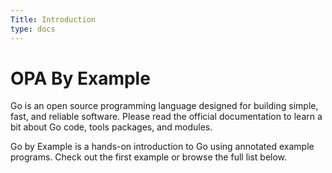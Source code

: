 ```yaml
---
Title: Introduction
type: docs
---
```


# OPA By Example


Go is an open source programming language designed for building simple, fast, and reliable software. Please read the official documentation to learn a bit about Go code, tools packages, and modules.

Go by Example is a hands-on introduction to Go using annotated example programs. Check out the first example or browse the full list below.

